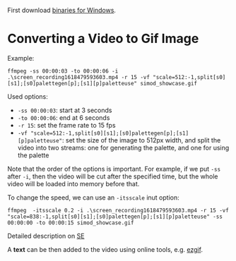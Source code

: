 

First download [binaries for Windows](https://www.gyan.dev/ffmpeg/builds/).

# Converting a Video to Gif Image
Example:
```
ffmpeg -ss 00:00:03 -to 00:00:06 -i .\screen_recording1618479593603.mp4 -r 15 -vf "scale=512:-1,split[s0][s1];[s0]palettegen[p];[s1][p]paletteuse" simod_showcase.gif
```

Used options:

- `-ss 00:00:03`: start at 3 seconds
- `-to 00:00:06`: end at 6 seconds
- `-r 15`: set the frame rate to 15 fps
- `-vf "scale=512:-1,split[s0][s1];[s0]palettegen[p];[s1][p]paletteuse"`: set the size of the image to 512px width, and split the video into two streams: one for generating the palette, and one for using the palette

Note that the order of the options is important. For example, if we put `-ss` after `-i`, then the video will be cut after the specified time, but the whole video will be loaded into memory before that.

To change the speed, we can use an `-itsscale` inut option:

```
ffmpeg  -itsscale 0.2 -i .\screen_recording1618479593603.mp4 -r 15 -vf "scale=838:-1,split[s0][s1];[s0]palettegen[p];[s1][p]paletteuse" -ss 00:00:00 -to 00:00:15 simod_showcase.gif
```

Detailed description on [SE](https://askubuntu.com/questions/648603/how-to-create-an-animated-gif-from-mp4-video-via-command-line)

A **text** can be then added to the video using online tools, e.g. [ezgif](https://ezgif.com/add-text).
